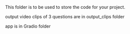 This folder is to be used to store the code for your project. 

output video clips of 3 questions are in output_clips folder

app is in Gradio folder